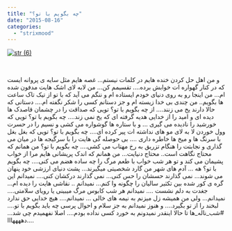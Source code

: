 ```yaml
---
title: "چه بگویم با تو؟"
date: "2015-08-16"
categories: 
  - "strixmood"
---
```


[![str (6)](http://localhost/wp-content/uploads/2015/08/str-6.jpg)](http://localhost/wp-content/uploads/2015/08/str-6.jpg)

 

و من اهل حل کردن خنده هایم در کلمات نیستم... غصه هایم مثل سایه ی پروانه ایست که در کنار گهواره ات خوابش برده.... تقسیمم کن... من لابه لای اشک هایت مدفون شده ام... من اینجا رو به روی دنیای خودم ایستاده ام و ننگم می آید که با تو از تیک تاک ساعت ها بگویم.. من چندی بی خدا زیسته ام و جز دستانم کسی را شکر نگفته ام.... دستانی که حالا دارند یخ می زنند.... از چه بگویم با تو؟ تویی که صداقت را در چشمان قاصدک ها دیده ای و امید را از خدایی هدیه گرفته ای که یخ نمی زند.... چه بگویم با تو؟ تویی که خورشید را نادیده می گیری ... و با ستاره ها گوشواره می کشی و نسیم را در حسرت وول خوردن لا به لای مو های نداشته ات پیر کرده ای.... چه بگویم با تو؟ تویی که بغل بغل با سرنگ ها و میخ ها خاطره داری .... بی حوصله گی هایت را با سرگیجه ها در میان می گذاری و نجابتت را هنگام تزریق به رخ مهتاب می کشی.... چه بگویم با تو؟ من همانم که محتاج نگاهت است.. محتاج دنیایت... من همانم که اندک پریشانی هایم مرا از خواب پشیمان می کند و تو هر شب خواب با طعم مرگ را چه ساده هضم می کنی.... چه بگویم با تو؟ هه ... آدم های شهر من گارد شخصیتی میگیرند... پشت دنیای ارزشی خود پنهان می شوند... نمی گذارند حسشان را حس کنی... نمی گذارند درکشان کنی.... نمیدانم این گره ی کور شده بین تکثیر سالیان را چگونه وا کنم... نمیدانم .. نقاشی هایت را دیده ام... جغدت به دلم نشست .... نمیدانم هر شب کابوس مرگ میبینی یا رویای سلامتی.... نمیدانم... ولی من همیشه زل میزنم به نیمه های خالی ... نمیدانم.... هیچ خدایی حق ندارد لبخند را از تو بگیرد.... و هنوز نمیدانم به جز سلام و احوال پرسی چه باید بگویم با تو.... #شب\_ناله\_ها تا حالا اینقدر نمیدونم به خورد کسی نداده بودم.... اصلا نفهمیدم چی شد... دههههااا....
